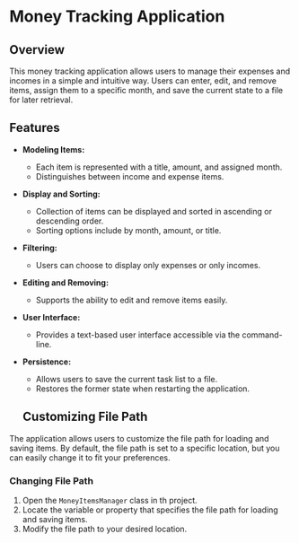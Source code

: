 # Money Tracking Application

## Overview
This money tracking application allows users to manage their expenses and incomes in a simple and intuitive way. Users can enter, edit, and remove items, assign them to a specific month, and save the current state to a file for later retrieval.

## Features
- **Modeling Items:**
  - Each item is represented with a title, amount, and assigned month.
  - Distinguishes between income and expense items.

- **Display and Sorting:**
  - Collection of items can be displayed and sorted in ascending or descending order.
  - Sorting options include by month, amount, or title.

- **Filtering:**
  - Users can choose to display only expenses or only incomes.

- **Editing and Removing:**
  - Supports the ability to edit and remove items easily.

- **User Interface:**
  - Provides a text-based user interface accessible via the command-line.

- **Persistence:**
  - Allows users to save the current task list to a file.
  - Restores the former state when restarting the application.
  ## Customizing File Path

The application allows users to customize the file path for loading and saving items. By default, the file path is set to a specific location, but you can easily change it to fit your preferences.

### Changing File Path

1. Open the `MoneyItemsManager` class in th project.
2. Locate the variable or property that specifies the file path for loading and saving items.
3. Modify the file path to your desired location.
